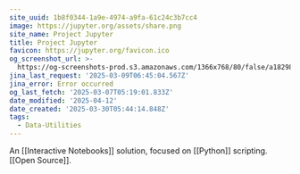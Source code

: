 ```yaml
---
site_uuid: 1b8f0344-1a9e-4974-a9fa-61c24c3b7cc4
image: https://jupyter.org/assets/share.png
site_name: Project Jupyter
title: Project Jupyter
favicon: https://jupyter.org/favicon.ico
og_screenshot_url: >-
  https://og-screenshots-prod.s3.amazonaws.com/1366x768/80/false/a1829811f634d9915047c422949283263533ef7f468f33ecefa85b40de318a14.jpeg
jina_last_request: '2025-03-09T06:45:04.567Z'
jina_error: Error occurred
og_last_fetch: '2025-03-07T05:19:01.833Z'
date_modified: '2025-04-12'
date_created: '2025-03-30T05:44:14.848Z'
tags:
  - Data-Utilities
---
```













An [[Interactive Notebooks]] solution, focused on [[Python]] scripting.  [[Open Source]].



